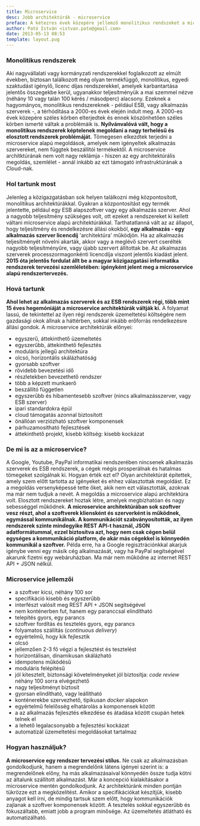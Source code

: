 ```yaml
---
title: Microservice
desc: Jobb architektúrák - microservice
preface: A kétezres évek közepére jellemző monolitikus rendszeket a microservice alapú architektúrák váltották (váltják) le.
author: Pató István <istvan.pato@gmail.com>
date: 2013-05-13 08:53
template: layout.pug
---
```


### Monolitikus rendszerek

Aki nagyvállalati vagy kormányzati rendszerekkel foglalkozott az elmúlt években, biztosan találkozott még olyan termékfüggő, monolitikus, egyedi szaktudást igénylő, licenc díjas rendszerekkel, amelyek karbantartása jelentős összegekbe kerül, ugyanakkor teljesítményük a mai szemmel nézve (néhány 10 vagy talán 100 kérés / másodperc) alacsony. Ezeknek a hagyományos, monolitikus rendszereknek - például ESB, vagy alkalmazás szerverek -, a térhódítása a 2000-es évek elején indult meg. A 2000-es évek közepére széles körben elterjedtek és ennek köszönhetően széles körben ismerté váltak a problémáik is. **Nyílvánvalóvá vált, hogy a monolitikus rendszerek képtelenek megoldani a nagy terhelésű és elosztott rendszerek problémáját.** Tömegesen elkezdtek terjedni a microservice alapú megoldások, amelyek nem igényeltek alkalmazás szervereket, nem függtek beszállítói termékektől. A microservice architktúrának nem volt nagy reklámja - hiszen az egy architektúrális megoldás, szemlélet - annál inkább az ezt támogató infrastruktúrának a Cloud-nak.

### Hol tartunk most

Jelenleg a közigazgatásban sok helyen találkozni még központosított, monolitikus architektúrákkal. Gyakran a központosítást egy termék jelentette, például egy ESB alapszoftver vagy egy alkalmazás szerver. Ahol a nagyobb teljesítmény szükséges volt, ott ezeket a rendszereket ki kellett váltani microservice alapú architektúrákkal. Tarthatatlanná vált az az állapot, hogy teljesítmény és rendelkezésre állási okokból, **egy alkalmazás - egy alkalmazás szerver licencdíj** 'architektúra' működjön. Ha az alkalmazás teljesítményét növelni akarták, akkor vagy a meglévő szervert cserélték nagyobb teljesítményűre, vagy újabb szervert állítottak be. Az alkalmazás szerverek processzormagonkénti licencdíja viszont jelentős kiadást jelent. **2015 óta jelentős fordulat állt be a magyar közigazgatási informatika rendszerek tervezési szemléletében: igényként jelent meg a microservice alapú rendszertervezés.**

### Hová tartunk

**Ahol lehet az alkalmazás szerverek és az ESB rendszerek régi, több mint 15 éves hegemóniáját a microservice architektúrák váltják ki.** A folyamat lassú, de tekintettel az ilyen régi rendszerek üzemeltetési költségére nem gazdasági okok állnak a háttérben, sokkal inkább erőforrás rendelkezésre állási gondok. A microservice architektúrák előnyei:

* egyszerű, áttekinthető üzemeltetés
* egyszerűbb, áttekinthető fejlesztés
* moduláris jellegű architektúra
* olcsó, horizontális skálázhatóság
* gyorsabb szoftver
* rövidebb bevezetési idő
* részletekben bevezethető rendszer
* több a képzett munkaerő
* beszállító független
* egyszerűbb és hibamentesebb szoftver (nincs alkalmazásszerver, vagy ESB szerver)
* ipari standardokra épül
* cloud támogatás azonnal biztosított
* önállóan verziózható szoftver komponensek
* párhuzamosítható fejlesztések
* áttekinthető projekt, kisebb költség: kisebb kockázat

### De mi is az a microservice?

A Google, Youtube, PayPal informatikai rendszerében nincsenek alkalmazás szerverek és ESB rendszerek, a cégek mégis prosperálnak és hatalmas tömegeket szolgálnak ki. Hogyan érték ezt el? Olyan architektúrát építettek, amely szem előtt tartotta az igényeket és ehhez választottak megoldást. Ez a megoldás versenyképessé tette őket, akik nem ezt választották, azoknak ma már nem tudjuk a nevét. A megoldás a microservice alapú architektúra volt. Elosztott rendszereket hoztak létre, amelyek megbízhatóan és nagy sebességgel működnek. **A microservice architektúrában sok szoftver vesz részt, ahol a szoftverek kliensként és szerverként is működnek, egymással kommunikálnak. A kommunikációt szabványosították, az ilyen rendszerek szinte mindegyike REST API-t használ, JSON adatformátummal, ezzel biztosítva azt, hogy nem csak cégen belül egységes a kommunikáció platform, de akár más cégekkel is könnyedén kommunikál a szoftver.** Példa erre, ha a Google regisztrációnkkal akarjuk igénybe venni egy másik cég alkalmazását, vagy ha PayPal segítségével akarunk fizetni egy webáruházban. Ma már nem működne az internet REST API + JSON nélkül.

### Microservice jellemzői

* a szoftver kicsi, néhány 100 sor
* specifikáció kisebb és egyszerűbb
* interfészt valósít meg REST API + JSON segítségével
* nem konténerben fut, hanem egy paranccsal elindítható
* telepítés gyors, egy parancs
* szoftver fordítás és tesztelés gyors, egy parancs
* folyamatos szállítás (_continuous delivery_)
* egyértelmű, hogy kik fejlesztik
* olcsó
* jellemzően 2-3 fő végzi a fejlesztést és tesztelést
* horizontálisan, dinamikusan skálázható
* idempotens működésű
* moduláris felépítésű
* jól kitesztelt, biztonsági követelményeket jól biztosítja: _code review_ néhány 100 sorra elvégezhető
* nagy teljesítményt biztosít
* gyorsan elindítható, vagy leállítható
* konténerekbe szervezhető, tipikusan _docker_ alapokon
* egyértelmű felelősség elhatárolás a komponensek között
* a az alkalmazás fejlesztés elkezdése és átadása között csupán hetek telnek el
* a lehető legalacsonyabb a fejlesztési kockázat
* automatizál üzemeltetési megoldásokat tartalmaz

### Hogyan használjuk?

**A microservice egy rendszer tervezési stílus.** Ne csak az alkalmazásban gondolkodjunk, hanem a megrendelőnk látens igényei szerint is: a megrendelőnek előny, ha más alkalmazásaival könnyedén össze tudja kötni az általunk szállított alkalmazást. Már a koncepció kialakításakor a microservice mentén gondolkodjunk. Az architektúránk minden pontján tükrözze ezt a megközelítést. Amikor a specifikációkat készítjük, kisebb anyagot kell írni, de mindig tartsuk szem előtt, hogy kommunikációk zajlanak a szoftver komponensek között. A tesztelés sokkal egyszerűbb és fókuszáltabb, emiatt jobb a program minősége. Az üzemeltetés átlátható és automatizálható.
